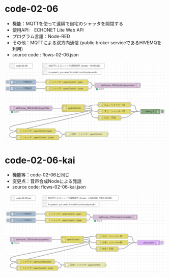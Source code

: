 # code-02-06
- 機能：MQTTを使って遠隔で自宅のシャッタを開閉する
- 使用API:　ECHONET Lite Web API
- プログラム言語：Node-RED
- その他：MQTTによる双方向通信 (public broker serviceであるHIVEMQを利用)
- source code : flows-02-06.json

![image](https://github.com/foobarbazfred/ProgrammingExamples/blob/main/code-02-06/code-02-06.png)

# code-02-06-kai
- 機能等：code-02-06と同じ
- 変更点：音声合成Nodeによる発話
- source code: flows-02-06-kai.json

![image](https://github.com/foobarbazfred/ProgrammingExamples/blob/main/code-02-06/code-02-06-kai.png)
